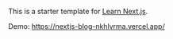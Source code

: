 This is a starter template for [Learn Next.js](https://nextjs.org/learn).

Demo: https://nextjs-blog-nkhlvrma.vercel.app/
